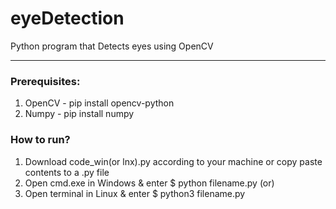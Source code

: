 # eyeDetection
Python program that Detects eyes using OpenCV
***
### Prerequisites:
1. OpenCV - pip install opencv-python<br>
2. Numpy - pip install numpy

### How to run?
1. Download code_win(or lnx).py according to your machine or copy paste contents to a .py file
2. Open cmd.exe in Windows & enter $ python filename.py (or)
3. Open terminal in Linux & enter $ python3 filename.py
